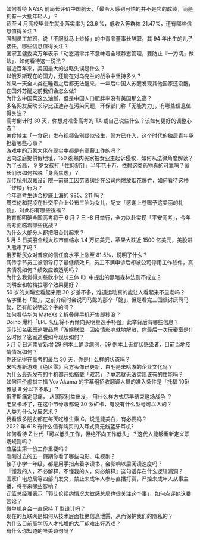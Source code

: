 如何看待 NASA 前局长评价中国航天，「最令人感到可怕的并不是它的成绩，而是拥有一大批年轻人」？  
截至 4 月高校毕业生就业落实率为 23.6 %，低收入等群体 21.47%，还有哪些信息值得关注？  
强制员工加班，说「不服就马上炒掉」的中青宝董事长辞职，其 94 年出生的儿子接任，哪些信息值得关注？  
国家卫健委梁万年表示「动态清零并不意味着全域静态管理，要防止『一刀切』做法」，如何看待这一说法？  
最近百年来，美国最大的战略失误是什么？  
以俄罗斯现在的国力，还能在对乌克兰的战争中坚持多久？  
如果一天全人类在睡着之后都无法醒来，一年后中国人苏醒发现其他国家还没醒，在国外苏醒之前我们会怎么做?  
为什么中国菜这么油腻，但是中国人口肥胖率没有美国那么高？  
多名网友反映长沙比亚迪存在污染问题，环保部门称「无能为力」，有哪些信息值得关注？  
高考倒计时 30 天，你想对准备高考的 TA 或自己说些什么？该如何更好的调整心态？  
美食博主「一食纪」发布视频告别疑似轻生，警方已介入，这个时代的独居青年承担着哪些心事？  
游戏中的万氪大佬在现实中都是有高薪工作的吗？  
因向法庭提供假地址，150 碗熟肉买家被女业主起诉侵权，如何从法律角度解读？  
为了长高， 9 岁女孩打「性抑制针」半年花十万，依赖这类药物真的可靠吗？家长们该如何摆脱「身高焦虑」？  
网传杭州汉嘉设计院一前员工因劳资纠纷在公司内燃放烟花爆竹，如何看待这种「炸楼」行为？  
今年高考生适合抄底上海的 985、211 吗？  
周杰伦和昆凌在社交平台上公布三胎为女儿，配文「感谢上苍赐予这美丽的礼物」，对此你有哪些祝福？  
教育部明确全国高考将于 6 月 7 日 -8 日举行，全力以赴实现「平安高考」，今年高考面临着哪些挑战？  
为什么大部分人都把阳台封起来？  
5 月 5 日美股全线大跌市值缩水 1.4 万亿美元，苹果大跌近 1500 亿美元，美股进入熊市了吗？  
俄罗斯民众对普京的信任度水平上涨至 81.5%，说明了什么？  
网传字节员工被领导打了最低绩效 F，员工不满申诉后却被公司停用工作软件，真实情况如何？绩效应该透明吗？  
为什么我觉得刘慈欣小说《三体 II》中提出的黑暗森林法则不成立？  
刘畊宏和帕梅拉哪个效果更好？  
50 岁的刘畊宏看起来跟 30 岁差不多，难道运动真的能让人看起来不显老吗？  
名字里有「懿」，之前介绍时会说司马懿的那个「懿」，但是看完三国很讨厌司马懿，还有能说明这个字的吗？  
如何看待华为 MateXs 2 折叠屏手机开售即秒没？  
Doinb 爆料「LPL 队伍将不再倾向买明星选手补强」此举背后有哪些信息？  
网传知名密室逃脱品牌「游娱联盟」因疫情影响就地解散，你最后一次玩密室是什么时候？密室逃脱如今现状如何？  
5 月 6 日河南省新增 29 例本土确诊病例，69 例本土无症状感染者，目前当地疫情情况如何？  
你还记得在高考的最后 30 天，你是什么样的状态吗？  
米哈游新游戏《绝区零》官方头像已更新，白毛是米哈游的企业文化吗？  
为什么最近发布的手机都开始搭载「双芯」？单芯就无法实现该有的性能吗？  
如何评价虚拟主播 Vox Akuma 的字幕组招收翻译人员的准入条件是「托福 105/ 雅思 8 分以下不收」？  
俄罗斯痛定思痛， 从国家利益出发， 用什么样方式尽早结束这场战争 ？  
老显卡坏了，在这个节骨眼都说 30 系矿卡，有没有什么型号可以入的？  
人类为什么发展艺术？  
我看很多朋友都在每天吃维生素 C，说是能美白，有必要吗？  
2022 年 618 有什么值得购买的入耳式真无线蓝牙耳机?  
如何看待 Z 世代「可以低头工作，但绝不向工作低头」？这代人能够重新定义职场规则吗？  
应届生第一份工作重要吗？  
刚刚过去的五一假期你看了哪些电影、电视剧？  
孩子小学一年级，都是用手指点着字读书，会影响以后阅读速度吗？  
『懂我的人，不必解释，不懂我的人，何必解释』这句话存在什么逻辑漏洞？  
国家广电总局等四部门发文，禁止未成年人参与直播打赏，严控未成年人从事主播，将带来哪些影响？  
辽篮总经理表示「郭艾伦续约情况太敏感总局也很关注这个事」，如何点评他这番言论？  
微单机身会一直保持 T 型设计吗？  
现在的互联网是如何从技术层面杜绝信息泄露，从而保护我们的隐私的？  
为什么目前高学历人才扎堆的大厂却难出好游戏？  
有什么你知道的唯美诗句吗？  
